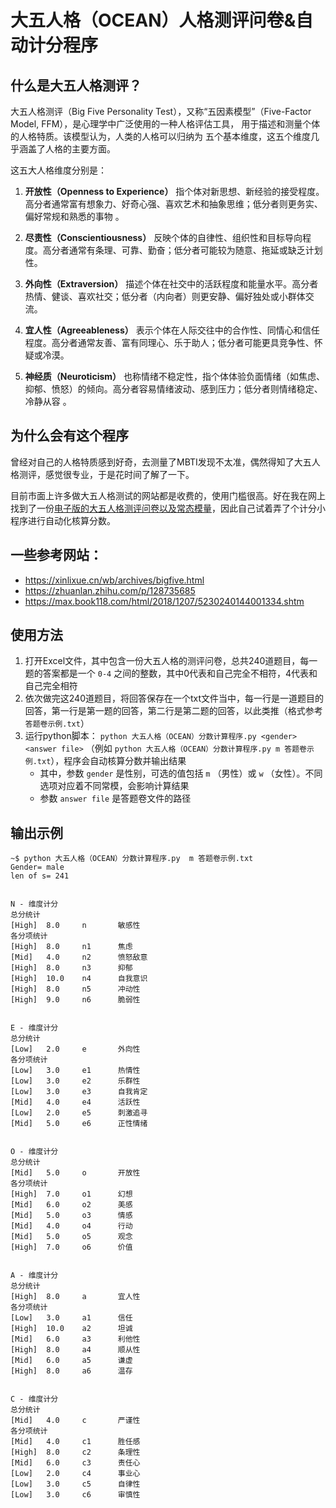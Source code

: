# 大五人格（OCEAN）人格测评问卷&自动计分程序

## 什么是大五人格测评？

大五人格测评（Big Five Personality Test），又称“五因素模型”（Five-Factor Model, FFM），是心理学中广泛使用的一种人格评估工具， 用于描述和测量个体的人格特质。该模型认为，人类的人格可以归纳为 五个基本维度，这五个维度几乎涵盖了人格的主要方面。

这五大人格维度分别是：

1. **开放性（Openness to Experience）**
   指个体对新思想、新经验的接受程度。高分者通常富有想象力、好奇心强、喜欢艺术和抽象思维；低分者则更务实、偏好常规和熟悉的事物 。

2. **尽责性（Conscientiousness）**
   反映个体的自律性、组织性和目标导向程度。高分者通常有条理、可靠、勤奋；低分者可能较为随意、拖延或缺乏计划性。

3. **外向性（Extraversion）**
   描述个体在社交中的活跃程度和能量水平。高分者热情、健谈、喜欢社交；低分者（内向者）则更安静、偏好独处或小群体交流。

4. **宜人性（Agreeableness）**
   表示个体在人际交往中的合作性、同情心和信任程度。高分者通常友善、富有同理心、乐于助人；低分者可能更具竞争性、怀疑或冷漠。

5. **神经质（Neuroticism）**
   也称情绪不稳定性，指个体体验负面情绪（如焦虑、抑郁、愤怒）的倾向。高分者容易情绪波动、感到压力；低分者则情绪稳定、冷静从容 。

## 为什么会有这个程序

曾经对自己的人格特质感到好奇，去测量了MBTI发现不太准，偶然得知了大五人格测评，感觉很专业，于是花时间了解了一下。

目前市面上许多做大五人格测试的网站都是收费的，使用门槛很高。好在我在网上找到了一份[电子版的大五人格测评问卷以及常态模量](https://max.book118.com/html/2018/1207/5230240144001334.shtm)，因此自己试着弄了个计分小程序进行自动化核算分数。

## 一些参考网站：

+ https://xinlixue.cn/wb/archives/bigfive.html
+ https://zhuanlan.zhihu.com/p/128735685
+ https://max.book118.com/html/2018/1207/5230240144001334.shtm

## 使用方法

1. 打开Excel文件，其中包含一份大五人格的测评问卷，总共240道题目，每一题的答案都是一个 `0-4` 之间的整数，其中0代表和自己完全不相符，4代表和自己完全相符
2. 依次做完这240道题目，将回答保存在一个txt文件当中，每一行是一道题目的回答，第一行是第一题的回答，第二行是第二题的回答，以此类推（格式参考 `答题卷示例.txt`）
3. 运行python脚本： `python 大五人格（OCEAN）分数计算程序.py <gender> <answer file>`  （例如 `python 大五人格（OCEAN）分数计算程序.py m 答题卷示例.txt`），程序会自动核算分数并输出结果
   + 其中，参数 `gender` 是性别，可选的值包括 `m` （男性）或 `w` （女性）。不同选项对应着不同常模，会影响计算结果
   + 参数 `answer file` 是答题卷文件的路径
  
## 输出示例

```
~$ python 大五人格（OCEAN）分数计算程序.py  m 答题卷示例.txt
Gender= male
len of s= 241


N - 维度计分
总分统计
[High]  8.0     n       敏感性
各分项统计
[High]  8.0     n1      焦虑
[Mid]   4.0     n2      愤怒敌意
[High]  8.0     n3      抑郁
[High]  10.0    n4      自我意识
[High]  8.0     n5      冲动性
[High]  9.0     n6      脆弱性


E - 维度计分
总分统计
[Low]   2.0     e       外向性
各分项统计
[Low]   3.0     e1      热情性
[Low]   3.0     e2      乐群性
[Low]   3.0     e3      自我肯定
[Mid]   4.0     e4      活跃性
[Low]   2.0     e5      刺激追寻
[Mid]   5.0     e6      正性情绪


O - 维度计分
总分统计
[Mid]   5.0     o       开放性
各分项统计
[High]  7.0     o1      幻想
[Mid]   6.0     o2      美感
[Mid]   5.0     o3      情感
[Mid]   4.0     o4      行动
[Mid]   5.0     o5      观念
[High]  7.0     o6      价值


A - 维度计分
总分统计
[High]  8.0     a       宜人性
各分项统计
[Low]   3.0     a1      信任
[High]  10.0    a2      坦诚
[Mid]   6.0     a3      利他性
[High]  8.0     a4      顺从性
[Mid]   6.0     a5      谦虚
[High]  8.0     a6      温存


C - 维度计分
总分统计
[Mid]   4.0     c       严谨性
各分项统计
[Mid]   4.0     c1      胜任感
[High]  8.0     c2      条理性
[Mid]   6.0     c3      责任心
[Low]   2.0     c4      事业心
[Low]   3.0     c5      自律性
[Low]   3.0     c6      审慎性
```






